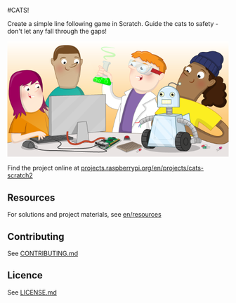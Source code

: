#CATS!

Create a simple line following game in Scratch. Guide the cats to safety - don't let any fall through the gaps!

![Cats](banner.png)

Find the project online at [projects.raspberrypi.org/en/projects/cats-scratch2](https://projects.raspberrypi.org/en/projects/cats-scratch2)

## Resources
For solutions and project materials, see [en/resources](https://github.com/raspberrypilearning/cats-scratch2/tree/master/en/resources)

## Contributing
See [CONTRIBUTING.md](CONTRIBUTING.md)

## Licence
See [LICENSE.md](LICENSE.md)
